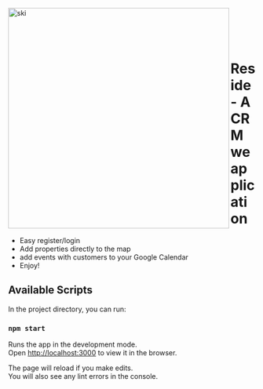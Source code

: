 <img align="left" alt="ski" width="450px" src="https://i.ibb.co/zXxMTpk/newGIf.gif" /><br/>
<br />
<br />
<br />



# Reside - A CRM we application
- Easy register/login
- Add properties directly to the map
- add events with customers to your Google Calendar
- Enjoy!

## Available Scripts

In the project directory, you can run:

### `npm start`

Runs the app in the development mode.\
Open [http://localhost:3000](http://localhost:3000) to view it in the browser.

The page will reload if you make edits.\
You will also see any lint errors in the console.



